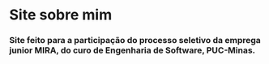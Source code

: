 # Site sobre mim

<h3>Site feito para a participação do processo seletivo da emprega junior MIRA, do curo de Engenharia de Software, PUC-Minas.  </h3>
